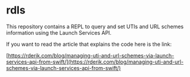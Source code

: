 # rdls

This repository contains a REPL to query and set UTIs and URL schemes information using the Launch Services API.

If you want to read the article that explains the code here is the link:

[https://rderik.com/blog/managing-uti-and-url-schemes-via-launch-services-api-from-swift/](https://rderik.com/blog/managing-uti-and-url-schemes-via-launch-services-api-from-swift/)
